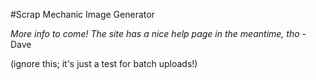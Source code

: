 #Scrap Mechanic Image Generator

*More info to come! The site has a nice help page in the meantime, tho*
-Dave 

(ignore this; it's just a test for batch uploads!)